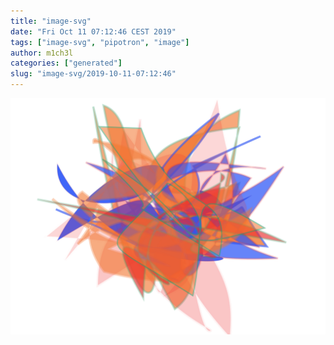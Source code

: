 ```yaml
---
title: "image-svg"
date: "Fri Oct 11 07:12:46 CEST 2019"
tags: ["image-svg", "pipotron", "image"]
author: m1ch3l
categories: ["generated"]
slug: "image-svg/2019-10-11-07:12:46"
---
```


![](image.svg)
